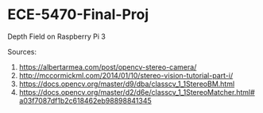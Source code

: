 # ECE-5470-Final-Proj
Depth Field on Raspberry Pi 3


Sources:
1. https://albertarmea.com/post/opencv-stereo-camera/
2. http://mccormickml.com/2014/01/10/stereo-vision-tutorial-part-i/
3. https://docs.opencv.org/master/d9/dba/classcv_1_1StereoBM.html
4. https://docs.opencv.org/master/d2/d6e/classcv_1_1StereoMatcher.html#a03f7087df1b2c618462eb98898841345

